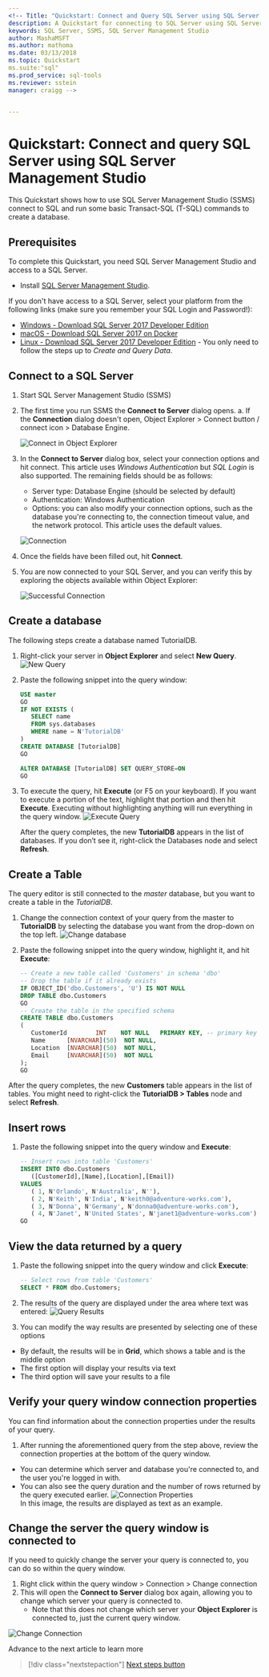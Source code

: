 ```yaml
---
<!-- Title: "Quickstart: Connect and Query SQL Server using SQL Server Management Studio"
description: A Quickstart for connecting to SQL Server using SQL Server Management Studio and running basic T-SQL queries.
keywords: SQL Server, SSMS, SQL Server Management Studio
author: MashaMSFT
ms.author: mathoma
ms.date: 03/13/2018
ms.topic: Quickstart
ms.suite:"sql"
ms.prod_service: sql-tools
ms.reviewer: sstein
manager: craigg -->


---
```


# Quickstart: Connect and query SQL Server using SQL Server Management Studio
This Quickstart shows how to use SQL Server Management Studio (SSMS) connect to SQL and run some basic Transact-SQL (T-SQL) commands to create a database.  

## Prerequisites
To complete this Quickstart, you need SQL Server Management Studio and access to a SQL Server. 

- Install [SQL Server Management Studio](https://docs.microsoft.com/en-us/sql/ssms/download-sql-server-management-studio-ssms).

If you don't have access to a SQL Server, select your platform from the following links (make sure you remember your SQL Login and Password!):
- [Windows - Download SQL Server 2017 Developer Edition](https://www.microsoft.com/en-us/sql-server/sql-server-downloads)
- [macOS - Download SQL Server 2017 on Docker](https://docs.microsoft.com/en-us/sql/linux/quickstart-install-connect-docker)
- [Linux - Download SQL Server 2017 Developer Edition](https://docs.microsoft.com/en-us/sql/linux/sql-server-linux-overview#install) - You only need to follow the steps up to *Create and Query Data*.

## Connect to a SQL Server

1. Start SQL Server Management Studio (SSMS)
2. The first time  you run SSMS the **Connect to Server** dialog opens. 
    a. If the **Connection** dialog doesn't open, Object Explorer > Connect button / connect icon > Database Engine.

     ![Connect in Object Explorer](media/QuickStartConnect/ConnectObjExp.PNG)

3. In the **Connect to Server** dialog box, select your connection options and hit connect. This article uses *Windows Authentication* but *SQL Login* is also supported. The remaining fields should be as follows:

    - Server type: Database Engine (should be selected by default)
    - Authentication: Windows Authentication
    - Options: you can also modify your connection options, such as the database you're connecting to, the connection timeout value, and the network protocol. This article uses the default values. 
   
   ![Connection](media/QuickStartConnect/Connection.PNG)

4. Once the fields have been filled out, hit **Connect**. 

5. You are now connected to your SQL Server, and  you can verify this by exploring the objects available within Object Explorer: 

   ![Successful Connection](media/QuickStartConnect/SuccessfulConnection.PNG)


## Create a database
The following steps create a database named TutorialDB. 

1. Right-click your server in **Object Explorer** and select **New Query**. 
   ![New Query](media/QuickStartConnect/NewQuery.PNG)
2. Paste the following snippet into the query window: 


   ```sql
   USE master
   GO
   IF NOT EXISTS (
      SELECT name
      FROM sys.databases
      WHERE name = N'TutorialDB'
   )
   CREATE DATABASE [TutorialDB]
   GO

   ALTER DATABASE [TutorialDB] SET QUERY_STORE=ON
   GO
   ```

3. To execute the query, hit **Execute** (or F5 on your keyboard). If you want to execute a portion of the text, highlight that portion and then hit **Execute**.  Executing without highlighting anything will run everything in the query window. 
   ![Execute Query](media/QuickStartConnect/Execute.PNG)

   After the query completes, the new **TutorialDB** appears in the list of databases. If you don’t see it, right-click the Databases node and select **Refresh**.  

## Create a Table
The query editor is still connected to the *master* database, but you want to create a table in the *TutorialDB*. 

1. Change the connection context of your query from the master to **TutorialDB** by selecting the database you want from the drop-down on the top left. 
   ![Change database](media/QuickStartConnect/ChangeDB.PNG)
1. Paste the following snippet into the query window, highlight it, and hit **Execute**: 
  
   ```sql
   -- Create a new table called 'Customers' in schema 'dbo'
   -- Drop the table if it already exists
   IF OBJECT_ID('dbo.Customers', 'U') IS NOT NULL
   DROP TABLE dbo.Customers
   GO
   -- Create the table in the specified schema
   CREATE TABLE dbo.Customers
   (
      CustomerId        INT    NOT NULL   PRIMARY KEY, -- primary key column
      Name      [NVARCHAR](50)  NOT NULL,
      Location  [NVARCHAR](50)  NOT NULL,
      Email     [NVARCHAR](50)  NOT NULL
   );
   GO
   ```
After the query completes, the new **Customers** table appears in the list of tables. You might need to right-click the **TutorialDB > Tables** node and select **Refresh**.

## Insert rows
1. Paste the following snippet into the query window and **Execute**: 


   ```sql
   -- Insert rows into table 'Customers'
   INSERT INTO dbo.Customers
      ([CustomerId],[Name],[Location],[Email])
   VALUES
      ( 1, N'Orlando', N'Australia', N''),
      ( 2, N'Keith', N'India', N'keith0@adventure-works.com'),
      ( 3, N'Donna', N'Germany', N'donna0@adventure-works.com'),
      ( 4, N'Janet', N'United States', N'janet1@adventure-works.com')
   GO
   ```

## View the data returned by a query
1. Paste the following snippet into the query window and click **Execute**: 

   ```sql
   -- Select rows from table 'Customers'
   SELECT * FROM dbo.Customers;
   ```
2. The results of the query are displayed under the area where text was entered: 
   ![Query Results](media/QuickStartConnect/QueryResults.PNG)


3. You can modify the way results are presented by selecting one of these options
- By default, the results will be in **Grid**, which shows a table and is the middle option
- The first option will display your results via text
- The third option will save your results to a file

## Verify your query window connection properties
You can find information about the connection properties under the results of your query. 
1. After running the aforementioned query from the step above, review the connection properties at the bottom of the query window.   
- You can determine which server and database you're connected to, and the user  you're logged in with.
- You can also see the query duration and the number of rows returned by the query executed earlier.
    ![Connection Properties](media/QuickStartConnect/ConnectionProperties.PNG)  
    In this image, the results are displayed as text as an example. 

## Change the server the query window is connected to
If you need to quickly change the server your query is connected to, you can do so within the query window.
1. Right click within the query window > Connection > Change connection
2. This will open the **Connect to Server** dialog box again, allowing you to change which server your query is connected to. 
    - Note that this does not change which server your **Object Explorer** is connected to, just the current query window. 

  ![Change Connection](media/QuickStartConnect/ChangeConnection.png)


Advance to the next article to learn more
> [!div class="nextstepaction"]
> [Next steps button](contribute-get-started-mvc.md)

